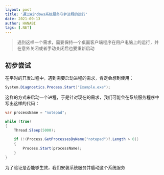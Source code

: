 ```yaml
---
layout: post
title: '通过Windows系统服务守护进程的运行'
date: 2021-09-13
author: HANABI
tags: [.NET]
---
```


> 遇到这样一个需求，需要保持一个桌面客户端程序在用户电脑上的运行，并在意外关闭或者手动关闭后也要重新启动

## 初步尝试

在平时的开发过程中，遇到需要启动进程的需求，肯定会想到使用：

```c#
System.Diagnostics.Process.Start("Example.exe");
```

这样的方式来启动一个进程，于是针对现在的需求，我们可能会在系统服务程序中写出这样的代码：

```c#
var processName = "notepad";

while (true)
{
    Thread.Sleep(5000);

    if (!(Process.GetProcessesByName("notepad")?.Length > 0))
    {
        Process.Start(processName);
    }
}
```
为了验证是否能够生效，我们安装系统服务并启动这个系统服务